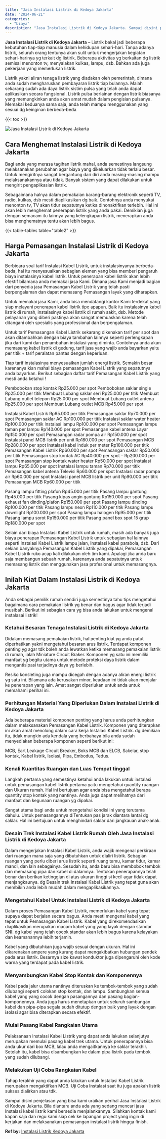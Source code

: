 ```yaml
---
title: "Jasa Instalasi Listrik di Kedoya Jakarta"
date: "2024-06-21"
categories: 
  - "biaya"
description: "Jasa Instalasi Listrik di Kedoya Jakarta. Sampai disini penjelasan yang bisa kami uraikan perihal Jasa Instalasi Listrik di Kedoya Jakarta. Bila diantara and..."
---
```


**Jasa Instalasi Listrik di Kedoya Jakarta** – Listrik bakal jadi beberapa kebutuhan tiap-tiap manusia dalam kehidupan sehari-hari. Tanpa adanya listrik, seluruh orang tentunya akan sulit untuk mengerjakan kegiatan sehari-harinya yg terkait dg listirik. Beberapa aktivitas yg berkaitan dg listrik semisal menonton tv, menyalakan kulkas, lampu, dsb. Bahkan ada juga pekerjaan yang memerlukan listrik.

Listrik yakni aliran tenaga listrik yang diadakan oleh pemerintah, dimana anda sudah mengharuskan pembayaran listrik tiap bulannya. Malah sekarang sudah ada daya listrik sistim pulsa yang telah anda dapat aplikasikan secara fungsional. Listrik pulsa berlainan dengan listrik biasanya yang memungkinkan anda akan amat mudah dalam pengisian pulsanya. Memakai keduanya sama saja, anda telah mampu menggunakan yang sesuai dg keinginan berbeda-beda.

{{< toc >}}

![Jasa Instalasi Listrik di Kedoya Jakarta](/images/instalasi-listrik-murah31.png)

## Cara Menghemat Instalasi Listrik di Kedoya Jakarta

Bagi anda yang merasa tagihan listrik mahal, anda semestinya langsung melaksanakan perubahan agar biaya yang dikeluarkan tidak terlalu besar. Untuk mengiritnya sangat bergantung dari diri anda masing-masing mampu melaksanakannya atau tidak. Banyak sistem yang dapat dilakukan untuk mengirit pengaplikasian listrik.

Sebagaimana halnya dalam pemakaian barang-barang elektronik seperti TV, radio, kulkas, dsb mesti diaplikasikan dg baik. Contohnya anda menyukai menonton tv, TV akan tidur sepatutnya ketika dinonaktifkan terlebih. Hal ini akan lebih menghemat penerapan listrik yang anda pakai. Demikian juga dengan semacam itu lainnya yang kelengkapan listrik, menerapkan anda bisa menghematnya tentu akan lebih bagus.

{{< table-tables table="table2" >}}

## Harga Pemasangan Instalasi Listrik di Kedoya Jakarta

Berbicara soal tarif Instalasi Kabel Listrik, untuk instalasinyanya berbeda-beda, hal itu menyesuaikan sebagian elemen yang bisa memberi pengaruh biaya instalasinya kabel listrik. Untuk penerapan kabel listrik akan lebih efektif bilamana anda memakai jasa Kami. Dimana jasa Kami menjadi bagian dari penyedia jasa Pemasangan Kabel Listrik yang telah pasti berpengalaman dan dapat memasang Pemasangan layak yang diharapkan.

Untuk memakai jasa Kami, anda bisa mendatangi kantor Kami terdekat yang siap melayani penerapan kabel listrik tipe apapun. Baik itu instalasinya kabel listrik di rumah, instalasinya kabel listrik di rumah sakit, dsb. Metode pelayanan yang diberi pastinya akan sangat memuaskan karena telah ditangani oleh spesialis yang professional dan berpengalaman.

Untuk tarif Pemasangan Kabel Listrik sekarang dikenakan tarif per spot dan akan ditambahkan dengan biaya tambahan lainnya seperti perlengkapan jika dari kami dan penambahan instalasi yang diminta. Contohnya anda akan memasang kabel listrik di gedung, tarif jasa yang wajib anda bayarkan yaitu per titik + tarif peralatan pantas dengan keperluan.

Tiap tarif instalasinya menyesuaikan jumlah energi listrik. Semakin besar karenanya kian mahal biaya pemasangan Kabel Listrik yang sepatutnya anda bayarkan. Berikut sebagian daftar tarif Pemasangan Kabel Listrik yang mesti anda ketahui !

Pembobokan stop kontak Rp25.000 per spot Pembobokan saklar single Rp25.000 per titik Membuat Lubang saklar seri Rp25.000 per titik Membuat Lubang outlet telepon Rp25.000 per spot Membuat Lubang outlet antena Rp25.000 per spot Membuat Lubang outlet MCB Rp45.000 per spot

Instalasi Kabel Listrik Rp65.000 per titik Pemasangan saklar Rp70.000 per spot Pemasangan saklar AC Rp100.000 per titik Instalasi saklar water heater Rp100.000 per titik Instalasi lampu Rp100.000 per spot Pemasangan lampu taman per lampu Rp140.000 per spot Pemasangan kabel antena Layar Rp150.000 per spot Pemasangan radar pompa air Rp150.000 per spot Instalasi panel MCB listrik per unit Rp180.000 per spot Pemasangan MCB Rp280.000 per spot Instalasi kabel induk per meter Rp100.000 per titik Pemasangan Kabel Listrik Rp60.000 per spot Pemasangan saklar Rp50.000 per titik Pemasangan stop kontak AC Rp40.000 per spot – Rp200.000 per spot Pemasangan stop kontak water heater Rp50.000 per spot Instalasi lampu Rp65.000 per spot Instalasi lampu taman Rp70.000 per titik Pemasangan kabel antena Televisi Rp60.000 per spot Instalasi radar pompa air Rp60.000 per spot Instalasi panel MCB listrik per unit Rp90.000 per titik Pemasangan MCB Rp60.000 per titik

Pasang lampu fitting plafon Rp45.000 per titik Pasang lampu gantung Rp45.000 per titik Pasang kipas angin gantung Rp150.000 per spot Pasang exhaust fan dinding/plafon Rp150.000 per spot Pasang lampu dinding Rp100.000 per titik Pasang lampu neon Rp110.000 per titik Pasang lampu downlight Rp100.000 per spot Pasang lampu halogen Rp95.000 per titik Pasang lampu sorot Rp150.000 per titik Pasang panel box spot 15 grup Rp180.000 per spot

Selain dari biaya Instalasi Kabel Listrik untuk rumah, masih ada banyak juga biaya penerapan Pemasangan Kabel Listrik untuk sebagian hal lainnya seperti Instalasi Kabel Listrik lampu jalan, Instalasi kabel parabola, dsb. Dari sekian banyaknya Pemasangan Kabel Listrik yang dipakai, Pemasangan Kabel Listrik ruko acap kali dilakukan oleh tim kami. Apalagi jika anda baru saja membangun sebuah rumah, karenanya anda sepatutnya untuk memasang listrik dan menggunakan jasa profesional untuk memasangnya.

## Inilah Kiat Dalam Instalasi Listrik di Kedoya Jakarta


Anda sebagai pemilik rumah sendiri juga semestinya tahu tips mengetahui bagaimana cara pemakaian listrik yg benar dan bagus agar tidak terjadi musibah. Berikut ini sebagian cara yg bisa anda lakukan untuk mengenal instalasai listrik!

### Ketahui Besaran Tenaga Instalasi Listrik di Kedoya Jakarta

Didalam memasang pemakaian listrik, hal penting kiat yg anda patut diperhatikan yakni mengetahui besaran arus listrik. Terdapat komponen penting yg agar tdk boleh anda lewatkan ketika memasang pemakaian listrik di rumah, ialah Miniature Circuit Braker. Komponen yg satu ini memiliki manfaat yg begitu utama untuk metode proteksi daya listrik dalam mengantisipasi terjadinya daya yg berlebih.

Resiko konsleting juga mampu dicegah dengan adanya aliran energi listrik yg satu ini. Bilamana ada kerusakan minor, keadaan ini tidak akan menjalar ke penerapan yang lain. Amat sangat diperlukan untuk anda untuk memahami perihal ini.

### Perhitungan Material Yang Diperlukan Dalam Instalasi Listrik di Kedoya Jakarta

Ada beberapa material komponen penting yang harus anda perhitungkan dalam melaksanakan Pemasangan Kabel Listrik. Komponen yang diterapkan ini akan amat menolong dalam cara kerja Instalasi Kabel Listrik. dg demikian itu, tidak mungkin ada kendala yang berbahaya bila anda sudah menyediakan beberapa komponen seperti berikut ini:

MCB, Eart Leakage Circuit Breaker, Boks MCB dan ELCB, Sakelar, stop kontak, Kabel listrik, Isolasi, Pipa, Embodus, Tedus.

### Kenali Kuantitas Ruangan dan Luas Tempat tinggal

Langkah pertama yang semestinya ketahui anda lakukan untuk instalasi untuk pemasangan kabel listrik pertama yaitu mengetahui quantity ruangan dan Ukuran rumah. Hal ini bertujuan agar anda bisa mengetahui berapa quantity stop kontak yang nantinya. Anda juga dapat melihatnya dari manfaat dan kegunaan ruangan yg dipakai.

Sangat utama bagi anda untuk mengetahui kondisi ini yang terutama dahulu. Untuk pemasangannya diTentukan pas jarak diantara lantai dg saklar. Hal ini bertujuan untuk menghindari saklar dari jangkauan anak-anak.

### Desain Trek Instalasi Kabel Listrik Rumah Oleh Jasa Instalasi Listrik di Kedoya Jakarta

Dalam mengerjakan Instalasi Kabel Listrik, anda wajib mengenal perkiraan dari ruangan mana saja yang dibutuhkan untuk dialiri listrik. Sebagian ruangan yang perlu diberi arus listrik seperti ruang tamu, kamar tidur, kamar mandi, dan lain sebagainya. Sesudah itu, anda baru bisa membobok tembok dan memasang pipa dan kabel di dalamnya. Tentukan penerapannya telah benar dan berikan ketinggian di atas ukuran tinggi si kecil agar tidak dapat menjangkaunya. dg Desain trek Instalasi Kabel Listrik yang tepat guna akan membikin anda lebih mudah dalam mengaplikasikannya.

### Mengetahui Kabel Untuk Instalasi Listrik di Kedoya Jakarta

Dalam proses Pemasangan Kabel Listrik, memerlukan kabel yang tepat supaya dapat berjalan secara bagus. Anda mesti mengenal kabel yang tepat untuk Pemasangan Kabel Listrik. Kabel yang direkomendasikan diaplikasikan merupakan macam kabel yang yang layak dengan standar SNI. dg kabel yang telah cocok standar akan lebih bagus karena kelayakan dan keamanannya lebih terjamin.

Kabel yang dibutuhkan juga wajib sesuai dengan ukuran. Hal ini dikarenakan ampere yang kurang dapat mengakibatkan hubungan pendek pada arus listrik. Besarnya size kawat konduktor juga dipengaruhi oleh kode warna yang terdapat pada kabel listrik.

### Menyambungkan Kabel Stop Kontak dan Komponennya

Kabel pada jalur utama nantinya diteruskan ke tembok-tembok yang sudah dilubangi seperti colokan stop kontak, dan lampu. Sambungkan semua kabel yang yang cocok dengan pasangannya dan pasang bagian-komponennya. Anda juga harus menetapkan untuk seluruh sambungan kabel dan pipa-pipa segala sudah ditutup dengan baik yang layak dengan isolasi agar bisa diterapkan secara efektif.

### Mulai Pasang Kabel Rangkaian Utama

Pelaksanaan Instalasi Kabel Listrik yang dapat anda lakukan selanjutya merupakan memulai pasang kabel trek utama. Untuk penerapannya bisa anda ukur dari box MCB, lalau anda mengaitkannya ke saklar terakhir. Setelah itu, kabel bisa disambungkan ke dalam pipa listrik pada tembok yang sudah dilubangi.

### Melakukan Uji Coba Rangkaian Kabel

Tahap terakhir yang dapat anda lakukan untuk Instalasi Kabel Listrik merupakan mengaktifkan MCB. Uji Coba Instalasi saat itu juga apakah listrik sukses dialirkan atau tdk.

Sampai disini penjelasan yang bisa kami uraikan perihal Jasa Instalasi Listrik di Kedoya Jakarta. Bila diantara anda ada yang sedang mencari jasa Instalasi kabel listrik kami bersedia menjalankannya. Silahkan kontak kami kapan saja dan regu kami siap cek ke lapangan project yang ingin di kerjakan dan melaksanakan pemasangan instalasi listrik hingga finish.

**Ref by:** [Instalasi Listrik Kedoya Jakarta](https://id.wikipedia.org/wiki/Instalasi)
